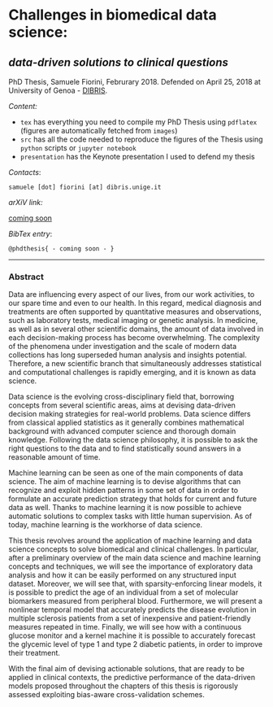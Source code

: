 # Challenges in biomedical data science:
## *data-driven solutions to clinical questions*

PhD Thesis, Samuele Fiorini, Februrary 2018. Defended on April 25, 2018 at University of Genoa - [DIBRIS](https://www.dibris.unige.it/en/).

*Content:*

- `tex` has everything you need to compile my PhD Thesis using `pdflatex` (figures are automatically fetched from `images`)
- `src` has all the code needed to reproduce the figures of the Thesis using `python` scripts or `jupyter notebook`
- `presentation` has the Keynote presentation I used to defend my thesis


*Contacts*:

`samuele [dot] fiorini [at] dibris.unige.it`

*arXiV link:*

[coming soon]()

*BibTex entry*:

`@phdthesis{ - coming soon - }`

____
### Abstract
Data are influencing every aspect of our lives, from our work activities, to our spare time and even to our health.
In this regard, medical diagnosis and treatments are often supported by quantitative measures and observations, such as laboratory tests, medical imaging or genetic analysis.
In medicine, as well as in several other scientific domains, the amount of data involved in each decision-making process has become overwhelming.
The complexity of the phenomena under investigation and the scale of modern data collections has long superseded human analysis and insights potential.
Therefore, a new scientific branch that simultaneously addresses statistical and computational challenges is rapidly emerging, and it is known as data science.

Data science is the evolving cross-disciplinary field that, borrowing concepts from several scientific areas, aims at devising data-driven decision making strategies for real-world problems.
Data science differs from classical applied statistics as it generally combines mathematical background with advanced computer science and thorough domain knowledge.
Following the data science philosophy, it is possible to ask the right questions to the data and to find statistically sound answers in a reasonable amount of time.

Machine learning can be seen as one of the main components of data science. The aim of machine learning is to devise algorithms that can recognize and exploit hidden patterns in some set of data in order to formulate an accurate prediction strategy that holds for current and future data as well. Thanks to machine learning it is now possible to achieve automatic solutions to complex tasks with little human supervision.
As of today, machine learning is the workhorse of data science.

This thesis revolves around the application of machine learning and data science concepts to solve biomedical and clinical challenges. In particular, after a preliminary overview of the main data science and machine learning concepts and techniques, we will see the importance of exploratory data analysis and how it can be easily performed on any structured input dataset. Moreover, we will see that, with sparsity-enforcing linear models, it is possible to predict the age of an individual from a set of molecular biomarkers measured from peripheral blood. Furthermore, we will present a nonlinear temporal model that accurately predicts the disease evolution in multiple sclerosis patients from a set of inexpensive and patient-friendly measures repeated in time. Finally, we will see how with a continuous glucose monitor and a kernel machine it is possible to accurately forecast the glycemic level of type 1 and type 2 diabetic patients, in order to improve their treatment.

With the final aim of devising actionable solutions, that are ready to be applied in clinical contexts, the predictive performance of the data-driven models proposed throughout the chapters of this thesis is rigorously assessed exploiting bias-aware cross-validation schemes.
